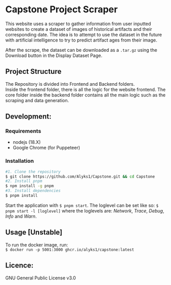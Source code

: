 # Capstone Project Scraper 
This website uses a scraper to gather information from user inputted websites to create a dataset of images of historical artifacts and their corresponding date.
The idea is to attempt to use the dataset in the future with artificial intelligence to try to predict artifact ages from their image.

After the scrape, the dataset can be downloaded as a `.tar.gz` using the Download button in the Display Dataset Page.

## Project Structure
The Repository is divided into Frontend and Backend folders. \
Inside the frontend folder, there is all the logic for the website frontend.
The core folder inside the backend folder contains all the main logic such as the scraping and data generation.

## Development: 
### Requirements
- nodejs (18.X)
- Google Chrome (for Puppeteer)

### Installation
```bash
#1. Clone the repository 
$ git clone https://github.com/Alyks1/Capstone.git && cd Capstone
#2. Install pnpm 
$ npm install -g pnpm
#3. Install dependencies
$ pnpm install
```

Start the application with `$ pnpm start`. The loglevel can be set like so: `$ pnpm start -l [loglevel]` where the loglevels are: 
_Network_, _Trace_, _Debug_, _Info_ and _Warn_.

## Usage [Unstable]
To run the docker image, run: \
`$ docker run -p 5001:3000 ghcr.io/alyks1/capstone:latest`

## Licence: 
GNU General Public License v3.0
